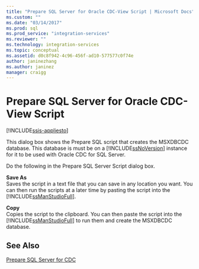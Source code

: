 ```yaml
---
title: "Prepare SQL Server for Oracle CDC-View Script | Microsoft Docs"
ms.custom: ""
ms.date: "03/14/2017"
ms.prod: sql
ms.prod_service: "integration-services"
ms.reviewer: ""
ms.technology: integration-services
ms.topic: conceptual
ms.assetid: d0c8f942-4c96-456f-ad10-577577c0f74e
author: janinezhang
ms.author: janinez
manager: craigg
---
```

# Prepare SQL Server for Oracle CDC-View Script

[!INCLUDE[ssis-appliesto](../../includes/ssis-appliesto-ssvrpluslinux-asdb-asdw-xxx.md)]


  This dialog box shows the Prepare SQL script that creates the MSXDBCDC database. This database is must be on a [!INCLUDE[ssNoVersion](../../includes/ssnoversion-md.md)] instance for it to be used with Oracle CDC for SQL Server.  
  
 Do the following in the Prepare SQL Server Script dialog box.  
  
 **Save As**  
 Saves the script in a text file that you can save in any location you want. You can then run the scripts at a later time by pasting the script into the [!INCLUDE[ssManStudioFull](../../includes/ssmanstudiofull-md.md)].  
  
 **Copy**  
 Copies the script to the clipboard. You can then paste the script into the [!INCLUDE[ssManStudioFull](../../includes/ssmanstudiofull-md.md)] to run them and create the MSXDBCDC database.  
  
## See Also  
 [Prepare SQL Server for CDC](../../integration-services/change-data-capture/prepare-sql-server-for-cdc.md)  
  
  

